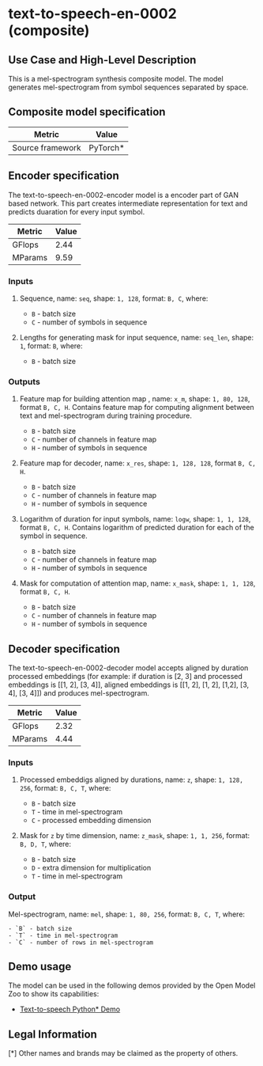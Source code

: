 # text-to-speech-en-0002 (composite)

## Use Case and High-Level Description

This is a mel-spectrogram synthesis composite model. The model generates mel-spectrogram from symbol sequences separated by space.

## Composite model specification

| Metric                                        | Value     |
|-----------------------------------------------|-----------|
| Source framework                              | PyTorch\* |

## Encoder specification

The text-to-speech-en-0002-encoder model is a encoder part of GAN based network. This part creates intermediate representation for text and predicts duaration for every input symbol.

| Metric                                        | Value     |
|-----------------------------------------------|-----------|
| GFlops                                        | 2.44      |
| MParams                                       | 9.59      |

### Inputs

1. Sequence, name: `seq`, shape: `1, 128`, format: `B, C`, where:

    - `B` - batch size
    - `C` - number of symbols in sequence

2. Lengths for generating mask for input sequence, name: `seq_len`, shape: `1`, format: `B`, where:

    - `B` - batch size

### Outputs

1. Feature map for building attention map , name: `x_m`, shape: `1, 80, 128`, format `B, C, H`. Contains feature map for computing alignment between text and mel-spectrogram during training procedure.

    - `B` - batch size
    - `C` - number of channels in feature map
    - `H` - number of symbols in sequence

2. Feature map for decoder, name: `x_res`, shape: `1, 128, 128`, format `B, C, H`.

    - `B` - batch size
    - `C` - number of channels in feature map
    - `H` - number of symbols in sequence

3. Logarithm of duration for input symbols, name: `logw`, shape: `1, 1, 128`, format `B, C, H`. Contains logarithm of predicted duration for each of the symbol in sequence.

    - `B` - batch size
    - `C` - number of channels in feature map
    - `H` - number of symbols in sequence

4. Mask for computation of attention map, name: `x_mask`, shape: `1, 1, 128`, format `B, C, H`.

    - `B` - batch size
    - `C` - number of channels in feature map
    - `H` - number of symbols in sequence


## Decoder specification

The text-to-speech-en-0002-decoder model accepts aligned by duration processed embeddings (for example: if duration is [2, 3] and processed embeddings is [[1, 2], [3, 4]], aligned embeddings is [[1, 2], [1, 2], [1,2], [3, 4], [3, 4]]) and produces mel-spectrogram.

| Metric                                        | Value     |
|-----------------------------------------------|-----------|
| GFlops                                        | 2.32      |
| MParams                                       | 4.44      |

### Inputs

1. Processed embeddigs aligned by durations, name: `z`, shape: `1, 128, 256`, format: `B, C, T`, where:

    - `B` - batch size
    - `T` - time in mel-spectrogram
    - `C` - processed embedding dimension

2. Mask for `z` by time dimension, name: `z_mask`, shape: `1, 1, 256`, format: `B, D, T`, where:

    - `B` - batch size
    - `D` - extra dimension for multiplication
    - `T` - time in mel-spectrogram

### Output

Mel-spectrogram, name: `mel`, shape: `1, 80, 256`, format: `B, C, T`, where:

    - `B` - batch size
    - `T` - time in mel-spectrogram
    - `C` - number of rows in mel-spectrogram

## Demo usage

The model can be used in the following demos provided by the Open Model Zoo to show its capabilities:

* [Text-to-speech Python\* Demo](../../../demos/text_to_speech_demo/python/README.md)

## Legal Information
[*] Other names and brands may be claimed as the property of others.
